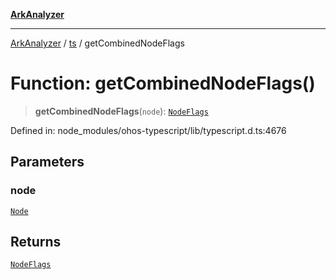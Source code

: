 [**ArkAnalyzer**](../../../../README.md)

***

[ArkAnalyzer](../../../../globals.md) / [ts](../README.md) / getCombinedNodeFlags

# Function: getCombinedNodeFlags()

> **getCombinedNodeFlags**(`node`): [`NodeFlags`](../enumerations/NodeFlags.md)

Defined in: node\_modules/ohos-typescript/lib/typescript.d.ts:4676

## Parameters

### node

[`Node`](../interfaces/Node.md)

## Returns

[`NodeFlags`](../enumerations/NodeFlags.md)

